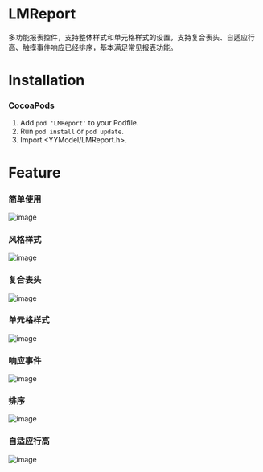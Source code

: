 # LMReport
多功能报表控件，支持整体样式和单元格样式的设置，支持复合表头、自适应行高、触摸事件响应已经排序，基本满足常见报表功能。

Installation
==============

### CocoaPods

1. Add `pod 'LMReport'` to your Podfile.
2. Run `pod install` or `pod update`.
3. Import \<YYModel/LMReport.h\>.


Feature
==============


### 简单使用

![image](https://github.com/littleMeaning/LMReport/blob/master/DemoDisplay/simple.png)

### 风格样式

![image](https://github.com/littleMeaning/LMReport/blob/master/DemoDisplay/styles.png)


### 复合表头

![image](https://github.com/littleMeaning/LMReport/blob/master/DemoDisplay/complex.png)

### 单元格样式

![image](https://github.com/littleMeaning/LMReport/blob/master/DemoDisplay/detailing.png)

### 响应事件

![image](https://github.com/littleMeaning/LMReport/blob/master/DemoDisplay/handleEvent.png)

### 排序

![image](https://github.com/littleMeaning/LMReport/blob/master/DemoDisplay/sort.png)

### 自适应行高

![image](https://github.com/littleMeaning/LMReport/blob/master/DemoDisplay/fit.png)